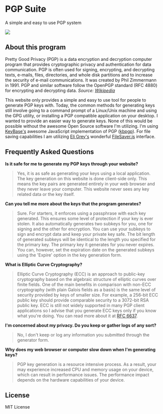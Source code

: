 # PGP Suite

A simple and easy to use PGP system

![](https://raw.githubusercontent.com/ghahremany/PGP_ONLINE/main/screen_shot.png)

## About this program

Pretty Good Privacy (PGP) is a data encryption and decryption computer program that provides cryptographic privacy and 
authentication for data communication. PGP is often used for signing, encrypting, and decrypting texts, e-mails, files, 
directories, and whole disk partitions and to increase the security of e-mail communications. It was created by Phil 
Zimmermann in 1991. PGP and similar software follow the OpenPGP standard (RFC 4880) for encrypting and decrypting data. 
_Source: [Wikipedia](https://en.wikipedia.org/wiki/Pretty_Good_Privacy)_

This website only provides a simple and easy to use tool for people to generate PGP keys with. Today, the common 
methods for generating keys still involve going to a command prompt of a Linux/Unix machine and using the GPG utility, 
or installing a PGP compatible application on your desktop. I wanted to provide an easier way to generate keys. None 
of this would be possible without the awesome Open Source software I'm utilizing. I'm 
using [KeyBase's](https://keybase.io/) awesome JavaScript implementation of 
PGP ([kbpgp](https://github.com/keybase/kbpgp)). For file saving capabilities I am 
utilizing [Eli Grey's](https://github.com/eligrey) wonderful [FileSaver.js](https://github.com/eligrey/FileSaver.js/) 
interface.


## Frequently Asked Questions

**Is it safe for me to generate my PGP keys through your website?**

> Yes, it is as safe as generating your keys using a local application. The key generation on this website is done client-side only. This means the key pairs are generated entirely in your web browser and they never leave your computer. This website never sees any key related data or the key itself.

**Can you tell me more about the keys that the program generates?**

> Sure. For starters, it enforces using a passphrase with each key generated. This ensures some level of protection if your key is ever stolen. It also automatically generates two subkeys for you, one for signing and the other for encryption. You can use your subkeys to sign and encrypt data and keep your private key safe. The bit length of generated subkeys will be identical to the length you specified for the primary key. The primary key it generates for you never expires. You can, however, set the expiration date on the generated subkeys using the 'Expire' option in the key generation form.

**What is Elliptic Curve Cryptography?**

> Elliptic Curve Cryptography (ECC) is an approach to public-key cryptography based on the algebraic structure of elliptic curves over finite fields. One of the main benefits in comparison with non-ECC cryptography (with plain Galois fields as a basis) is the same level of security provided by keys of smaller size. For example, a 256-bit ECC public key should provide comparable security to a 3072-bit RSA public key. ECC is still not widely supported in many PGP client applications so I advise that you generate ECC keys only if you know what you're doing. You can read more about it at [RFC 6637](http://tools.ietf.org/html/rfc6637).

**I'm concerned about my privacy. Do you keep or gather logs of any sort?**

> No, I don't keep or log any information you submitted through the generator form.

**Why does my web browser or computer slow down when I'm generating keys?**

> PGP key generation is a resource intensive process. As a result, your may experience increased CPU and memory usage on your device, which can result in performance issues. The performance impact depends on the hardware capabilities of your device.

## License

MIT License
